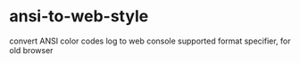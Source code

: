 # ansi-to-web-style
convert ANSI color codes log to web console supported format specifier, for old browser
